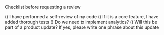 Checklist before requesting a review

() I have performed a self-review of my code
() If it is a core feature, I have added thorough tests
() Do we need to implement analytics?
() Will this be part of a product update? If yes, please write one phrase about this update